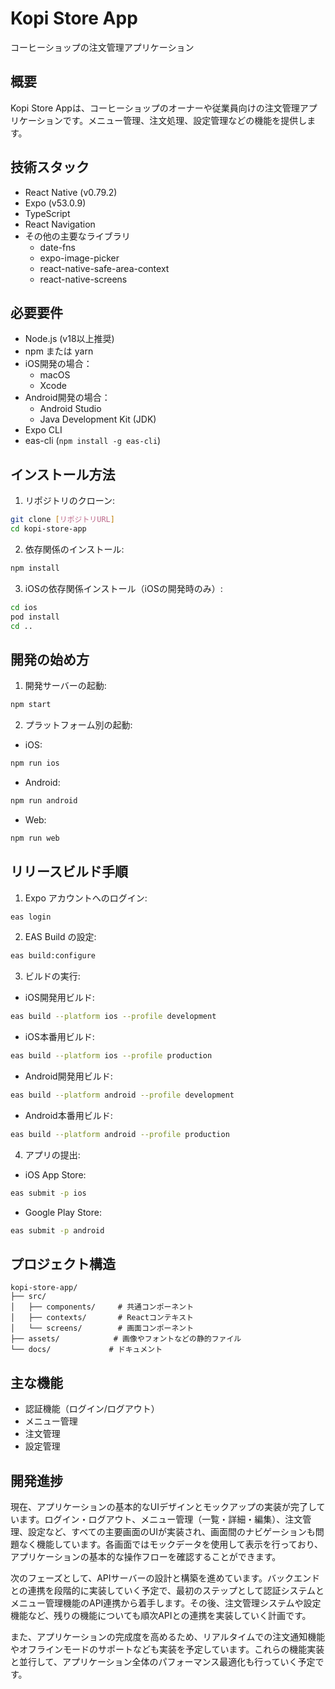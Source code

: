 # Kopi Store App

コーヒーショップの注文管理アプリケーション

## 概要

Kopi Store Appは、コーヒーショップのオーナーや従業員向けの注文管理アプリケーションです。メニュー管理、注文処理、設定管理などの機能を提供します。

## 技術スタック

- React Native (v0.79.2)
- Expo (v53.0.9)
- TypeScript
- React Navigation
- その他の主要なライブラリ
  - date-fns
  - expo-image-picker
  - react-native-safe-area-context
  - react-native-screens

## 必要要件

- Node.js (v18以上推奨)
- npm または yarn
- iOS開発の場合：
  - macOS
  - Xcode
- Android開発の場合：
  - Android Studio
  - Java Development Kit (JDK)
- Expo CLI
- eas-cli (`npm install -g eas-cli`)

## インストール方法

1. リポジトリのクローン:
```bash
git clone [リポジトリURL]
cd kopi-store-app
```

2. 依存関係のインストール:
```bash
npm install
```

3. iOSの依存関係インストール（iOSの開発時のみ）:
```bash
cd ios
pod install
cd ..
```

## 開発の始め方

1. 開発サーバーの起動:
```bash
npm start
```

2. プラットフォーム別の起動:
- iOS:
```bash
npm run ios
```
- Android:
```bash
npm run android
```
- Web:
```bash
npm run web
```

## リリースビルド手順

1. Expo アカウントへのログイン:
```bash
eas login
```

2. EAS Build の設定:
```bash
eas build:configure
```

3. ビルドの実行:
- iOS開発用ビルド:
```bash
eas build --platform ios --profile development
```
- iOS本番用ビルド:
```bash
eas build --platform ios --profile production
```
- Android開発用ビルド:
```bash
eas build --platform android --profile development
```
- Android本番用ビルド:
```bash
eas build --platform android --profile production
```

4. アプリの提出:
- iOS App Store:
```bash
eas submit -p ios
```
- Google Play Store:
```bash
eas submit -p android
```

## プロジェクト構造

```
kopi-store-app/
├── src/
│   ├── components/     # 共通コンポーネント
│   ├── contexts/       # Reactコンテキスト
│   └── screens/        # 画面コンポーネント
├── assets/            # 画像やフォントなどの静的ファイル
└── docs/             # ドキュメント
```

## 主な機能

- 認証機能（ログイン/ログアウト）
- メニュー管理
- 注文管理
- 設定管理

## 開発進捗

現在、アプリケーションの基本的なUIデザインとモックアップの実装が完了しています。ログイン・ログアウト、メニュー管理（一覧・詳細・編集）、注文管理、設定など、すべての主要画面のUIが実装され、画面間のナビゲーションも問題なく機能しています。各画面ではモックデータを使用して表示を行っており、アプリケーションの基本的な操作フローを確認することができます。

次のフェーズとして、APIサーバーの設計と構築を進めています。バックエンドとの連携を段階的に実装していく予定で、最初のステップとして認証システムとメニュー管理機能のAPI連携から着手します。その後、注文管理システムや設定機能など、残りの機能についても順次APIとの連携を実装していく計画です。

また、アプリケーションの完成度を高めるため、リアルタイムでの注文通知機能やオフラインモードのサポートなども実装を予定しています。これらの機能実装と並行して、アプリケーション全体のパフォーマンス最適化も行っていく予定です。 
